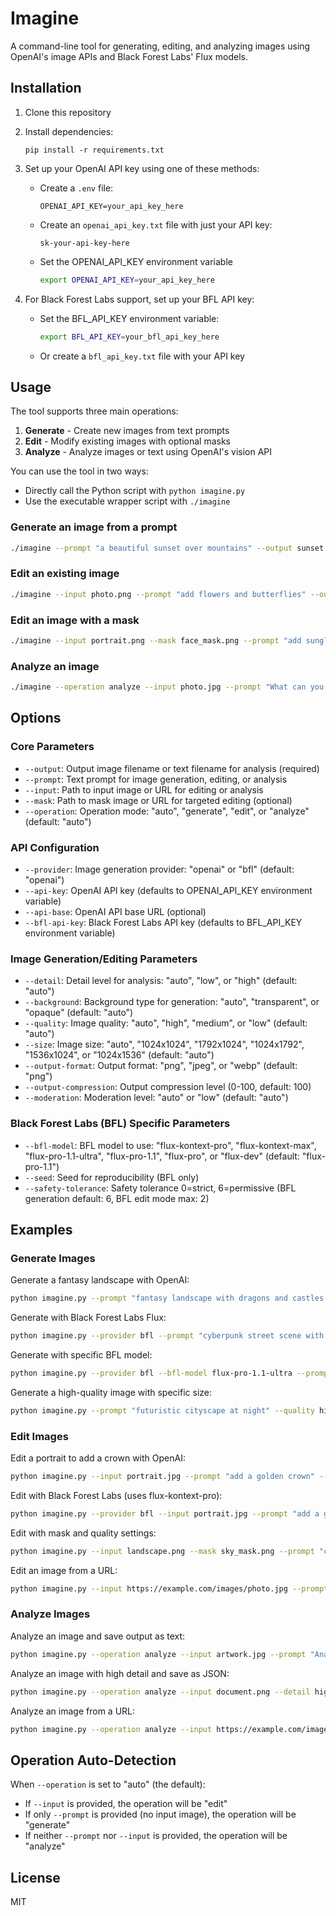 # Imagine

A command-line tool for generating, editing, and analyzing images using OpenAI's image APIs and Black Forest Labs' Flux models.

## Installation

1. Clone this repository
2. Install dependencies:
   ```
   pip install -r requirements.txt
   ```
3. Set up your OpenAI API key using one of these methods:

   - Create a `.env` file:
     ```
     OPENAI_API_KEY=your_api_key_here
     ```

   - Create an `openai_api_key.txt` file with just your API key:
     ```
     sk-your-api-key-here
     ```

   - Set the OPENAI_API_KEY environment variable
     ```bash
     export OPENAI_API_KEY=your_api_key_here
     ```

4. For Black Forest Labs support, set up your BFL API key:
   - Set the BFL_API_KEY environment variable:
     ```bash
     export BFL_API_KEY=your_bfl_api_key_here
     ```
   - Or create a `bfl_api_key.txt` file with your API key

## Usage

The tool supports three main operations:
1. **Generate** - Create new images from text prompts
2. **Edit** - Modify existing images with optional masks
3. **Analyze** - Analyze images or text using OpenAI's vision API

You can use the tool in two ways:
- Directly call the Python script with `python imagine.py`
- Use the executable wrapper script with `./imagine`

### Generate an image from a prompt

```bash
./imagine --prompt "a beautiful sunset over mountains" --output sunset.png
```

### Edit an existing image

```bash
./imagine --input photo.png --prompt "add flowers and butterflies" --output enhanced.png
```

### Edit an image with a mask

```bash
./imagine --input portrait.png --mask face_mask.png --prompt "add sunglasses" --output portrait_with_glasses.png
```

### Analyze an image

```bash
./imagine --operation analyze --input photo.jpg --prompt "What can you tell me about this image?" --output analysis.txt
```

## Options

### Core Parameters

- `--output`: Output image filename or text filename for analysis (required)
- `--prompt`: Text prompt for image generation, editing, or analysis
- `--input`: Path to input image or URL for editing or analysis
- `--mask`: Path to mask image or URL for targeted editing (optional)
- `--operation`: Operation mode: "auto", "generate", "edit", or "analyze" (default: "auto")

### API Configuration

- `--provider`: Image generation provider: "openai" or "bfl" (default: "openai")
- `--api-key`: OpenAI API key (defaults to OPENAI_API_KEY environment variable)
- `--api-base`: OpenAI API base URL (optional)
- `--bfl-api-key`: Black Forest Labs API key (defaults to BFL_API_KEY environment variable)

### Image Generation/Editing Parameters

- `--detail`: Detail level for analysis: "auto", "low", or "high" (default: "auto")
- `--background`: Background type for generation: "auto", "transparent", or "opaque" (default: "auto")
- `--quality`: Image quality: "auto", "high", "medium", or "low" (default: "auto")
- `--size`: Image size: "auto", "1024x1024", "1792x1024", "1024x1792", "1536x1024", or "1024x1536" (default: "auto")
- `--output-format`: Output format: "png", "jpeg", or "webp" (default: "png")
- `--output-compression`: Output compression level (0-100, default: 100)
- `--moderation`: Moderation level: "auto" or "low" (default: "auto")

### Black Forest Labs (BFL) Specific Parameters

- `--bfl-model`: BFL model to use: "flux-kontext-pro", "flux-kontext-max", "flux-pro-1.1-ultra", "flux-pro-1.1", "flux-pro", or "flux-dev" (default: "flux-pro-1.1")
- `--seed`: Seed for reproducibility (BFL only)
- `--safety-tolerance`: Safety tolerance 0=strict, 6=permissive (BFL generation default: 6, BFL edit mode max: 2)

## Examples

### Generate Images

Generate a fantasy landscape with OpenAI:
```bash
python imagine.py --prompt "fantasy landscape with dragons and castles in the style of Hayao Miyazaki" --output fantasy.png
```

Generate with Black Forest Labs Flux:
```bash
python imagine.py --provider bfl --prompt "cyberpunk street scene with neon lights" --output cyberpunk.png
```

Generate with specific BFL model:
```bash
python imagine.py --provider bfl --bfl-model flux-pro-1.1-ultra --prompt "photorealistic portrait of a robot" --output robot.png
```

Generate a high-quality image with specific size:
```bash
python imagine.py --prompt "futuristic cityscape at night" --quality high --size 1792x1024 --output cityscape.png
```

### Edit Images

Edit a portrait to add a crown with OpenAI:
```bash
python imagine.py --input portrait.jpg --prompt "add a golden crown" --output portrait_with_crown.jpg
```

Edit with Black Forest Labs (uses flux-kontext-pro):
```bash
python imagine.py --provider bfl --input portrait.jpg --prompt "add a golden crown" --output portrait_with_crown.jpg
```

Edit with mask and quality settings:
```bash
python imagine.py --input landscape.png --mask sky_mask.png --prompt "change to stormy sky with lightning" --quality high --output stormy_landscape.png
```

Edit an image from a URL:
```bash
python imagine.py --input https://example.com/images/photo.jpg --prompt "add a sunset background" --output edited_photo.png
```

### Analyze Images

Analyze an image and save output as text:
```bash
python imagine.py --operation analyze --input artwork.jpg --prompt "Analyze the artistic style and composition of this image" --output art_analysis.txt
```

Analyze an image with high detail and save as JSON:
```bash
python imagine.py --operation analyze --input document.png --detail high --output analysis.json
```

Analyze an image from a URL:
```bash
python imagine.py --operation analyze --input https://example.com/images/artwork.jpg --prompt "Describe this artwork in detail" --output artwork_analysis.txt
```

## Operation Auto-Detection

When `--operation` is set to "auto" (the default):
- If `--input` is provided, the operation will be "edit"
- If only `--prompt` is provided (no input image), the operation will be "generate"
- If neither `--prompt` nor `--input` is provided, the operation will be "analyze"

## License

MIT